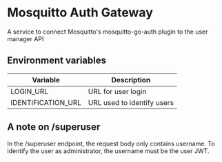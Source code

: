 # Mosquitto Auth Gateway

A service to connect Mosquitto's mosquitto-go-auth plugin to the user manager API

## Environment variables

| Variable | Description |
| --- | --- |
| LOGIN_URL | URL for user login |
| IDENTIFICATION_URL | URL used to identify users |

## A note on /superuser

In the /superuser endpoint, the request body only contains username. To identify the user as administrator, the username must be the user JWT.